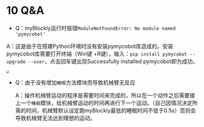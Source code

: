 # 10 Q&A

* Q：myBlockly运行时报错`ModuleNotFoundError: No module named 'pymycobot'`

​		A：这是由于在搭建Python环境时没有安装pymycobot库造成的。安装pymycobot库需要打开终端（Win键		+R键），输入：`pip install pymycobot --upgrade --user`，点击回车键出现Successfully installed 		pymycobot即为成功。

<img src="../../resourse/5-ProgramingApplication-myblockly-uiflow-mind/image/myblockly/Q&A.jpg" style="zoom: 50%;" />



* Q：由于没有增加`睡眠`方法模块而导致机械臂无反应

  A：操作机械臂运动的程序是需要时间来完成的，所以在一个动作之后需要接上一个`睡眠`模块，给机械臂运动的时间再进行下一个运动。（自己因情况决定所需的时间，机械臂默认设定跑myBlockly最低的睡眠时间不低于0.5s）否则会导致机械臂无法达到理想的运动。
